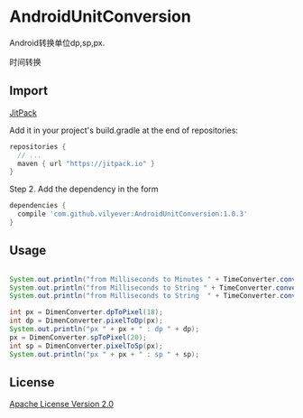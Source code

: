 # AndroidUnitConversion
Android转换单位dp,sp,px.

时间转换

## Import
[JitPack](https://jitpack.io/)

Add it in your project's build.gradle at the end of repositories:

```gradle
repositories {
  // ...
  maven { url "https://jitpack.io" }
}
```

Step 2. Add the dependency in the form

```gradle
dependencies {
  compile 'com.github.vilyever:AndroidUnitConversion:1.0.3'
}
```

## Usage
```java

System.out.println("from Milliseconds to Minutes " + TimeConverter.convertMillisecondsToMinutes(41891564l));
System.out.println("from Milliseconds to String " + TimeConverter.convertMillisecondsToString(41891564l, TimeConverter.TimeUnits.Hour, TimeConverter.TimeUnits.Millisecond));
System.out.println("from Milliseconds to String  " + TimeConverter.convertMillisecondsToString(41891564l, TimeConverter.TimeUnits.Hour, TimeConverter.TimeUnits.Millisecond));

int px = DimenConverter.dpToPixel(18);
int dp = DimenConverter.pixelToDp(px);
System.out.println("px " + px + " : dp " + dp);
px = DimenConverter.spToPixel(20);
int sp = DimenConverter.pixelToSp(px);
System.out.println("px " + px + " : sp " + sp);
```

## License
[Apache License Version 2.0](http://www.apache.org/licenses/LICENSE-2.0.txt)

